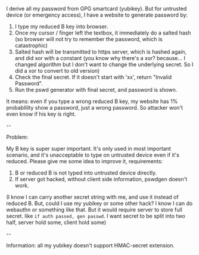 I derive all my password from GPG smartcard (yubikey). But for untrusted device (or emergency access), I have a website to generate password by:

1. I type my reduced B key into browser.
2. Once my cursor / finger left the textbox, it immediately do a salted hash (so browser will not try to remember the password, which is catastrophic)
3. Salted hash will be transmitted to https server, which is hashed again, and did xor with a constant (you know why there's a xor? because... I changed algorithm but I don't want to change the underlying secret. So I did a xor to convert to old version)
4. Check the final secret. If it doesn't start with 'xx', return "Invalid Password".
5. Run the pswd generator with final secret, and password is shown.

It means: even if you type a wrong reduced B key, my website has 1% probablility show a password, just a wrong password. So attacker won't even know if his key is right.

--

Problem:

My B key is super super important. It's only used in most important scenario, and it's unacceptable to type on untrusted device even if it's reduced.
Please give me some idea to improve it, requirements:

1. B or reduced B is not typed into untrusted device directly.
2. If server got hacked, without client side information, pswdgen doesn't work.

(I know I can carry another secret string with me, and use it instead of reduced B. But, could I use my yubikey or some other hack?
I know I can do webauthn or something like that. But it would require server to store full secret. like `if auth passed, gen passwd`. I want secret to be split into two half, server hold some, client hold some)

--

Information: all my yubikey doesn't support HMAC-secret extension.
